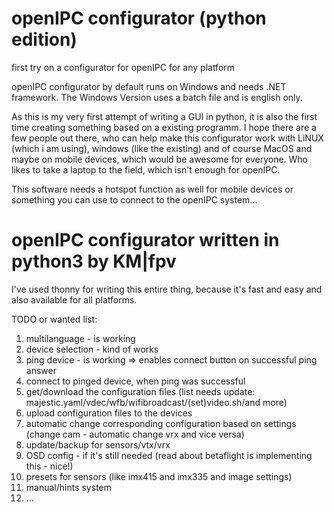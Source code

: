 # openIPC configurator (python edition)
first try on a configurator for openIPC for any platform

openIPC configurator by default runs on Windows and needs .NET framework. The Windows Version uses a batch file and is english only.

As this is my very first attempt of writing a GUI in python, it is also the first time creating something based on a existing programm.
I hope there are a few people out there, who can help make this configurator work with LiNUX (which i am using), windows (like the existing) and of course MacOS and maybe on mobile devices, which would be awesome for everyone. Who likes to take a laptop to the field, which isn't enough for openIPC.

This software needs a hotspot function as well for mobile devices or something you can use to connect to the openIPC system...

# openIPC configurator written in python3 by KM|fpv

I've used thonny for writing this entire thing, because it's fast and easy and also available for all platforms.

TODO or wanted list:
01) multilanguage - is working
02) device selection - kind of works
03) ping device - is working => enables connect button on successful ping answer
04) connect to pinged device, when ping was successful
05) get/download the configuration files (list needs update: majestic.yaml/vdec/wfb/wifibroadcast/(set)video.sh/and more)
06) upload configuration files to the devices
07) automatic change corresponding configuration based on settings (change cam - automatic change vrx and vice versa)
09) update/backup for sensors/vtx/vrx
10) OSD config - if it's still needed (read about betaflight is implementing this - nice!)
11) presets for sensors (like imx415 and imx335 and image settings)
12) manual/hints system
13) ...
